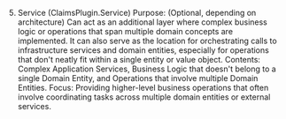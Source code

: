 5. Service (ClaimsPlugin.Service)
Purpose: (Optional, depending on architecture) Can act as an additional layer where complex business logic or operations that span multiple domain concepts are implemented. It can also serve as the location for orchestrating calls to infrastructure services and domain entities, especially for operations that don't neatly fit within a single entity or value object.
Contents: Complex Application Services, Business Logic that doesn't belong to a single Domain Entity, and Operations that involve multiple Domain Entities.
Focus: Providing higher-level business operations that often involve coordinating tasks across multiple domain entities or external services.